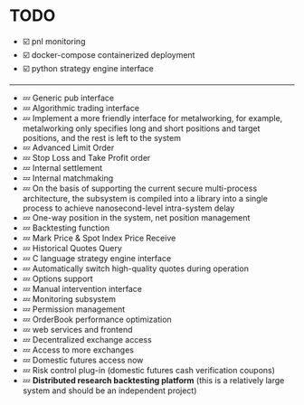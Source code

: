 # TODO
* ☑️ pnl monitoring
* ☑️ docker-compose containerized deployment
* ☑️ python strategy engine interface
---
* 💤 Generic pub interface
* 💤 Algorithmic trading interface
* 💤 Implement a more friendly interface for metalworking, for example, metalworking only specifies long and short positions and target positions, and the rest is left to the system
* 💤 Advanced Limit Order
* 💤 Stop Loss and Take Profit order
* 💤 Internal settlement
* 💤 Internal matchmaking
* 💤 On the basis of supporting the current secure multi-process architecture, the subsystem is compiled into a library into a single process to achieve nanosecond-level intra-system delay
* 💤 One-way position in the system, net position management
* 💤 Backtesting function
* 💤 Mark Price & Spot Index Price Receive
* 💤 Historical Quotes Query
* 💤 C language strategy engine interface
* 💤 Automatically switch high-quality quotes during operation
* 💤 Options support
* 💤 Manual intervention interface
* 💤 Monitoring subsystem
* 💤 Permission management
* 💤 OrderBook performance optimization
* 💤 web services and frontend
* 💤 Decentralized exchange access
* 💤 Access to more exchanges
* 💤 Domestic futures access now
* 💤 Risk control plug-in (domestic futures cash verification coupons)
* 💤 **Distributed research backtesting platform** (this is a relatively large system and should be an independent project)
